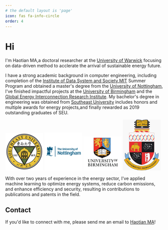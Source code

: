 ```yaml
---
# the default layout is 'page'
icon: fas fa-info-circle
order: 4
---
```


#  Hi

I'm Haotian MA,a doctoral researcher at the [University of Warwick](https://warwick.ac.uk/) focusing on data-driven method to acclerate the arrival of sustainable energy future.

I have a strong academic background in computer engineering, including completion of the [Institute of Data,System and Society,MIT](https://idss.mit.edu/) Summer Program and obtained a master's degree from the [University of Nottingham](https://www.nottingham.ac.uk/engineering/), I've finished impactful projects at the [University of Birmingham](https://www.birmingham.ac.uk/index.aspx) and the [Global Energy Interconnection Research Institute](https://geiri.eu/). My bachelor's degree in engineering was obtained from [Southeast University](https://www.seu.edu.cn/english/) includes honors and multiple awards for energy projects,and finally rewarded as 2019 outstanding graduates of SEU. 

<p float="left">
  <img src="/images/SEU.png" alt="Southeast University" width="24%" />
  <img src="/images/UoN.png" alt="University of Nottingham" width="24%" />
  <img src="/images/UoB.jpg" alt="University of Birmingham" width="24%" />
  <img src="/images/UoW.jpg" alt="University of Warwick" width="24%" />
</p>

With over two years of experience in the energy sector, I've applied machine learning to optimize energy systems, reduce carbon emissions, and enhance efficiency and security, resulting in contributions to publications and patents in the field.


## Contact

If you'd like to connect with me, please send me an email to [Haotian MA](mailto:Haotian-ma@outlook.com)!
